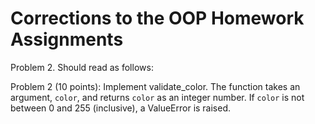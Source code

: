 # Corrections to the OOP Homework Assignments

Problem 2. Should read as follows:

Problem 2 (10 points): Implement validate_color. The function takes an argument, `color`, and returns `color` as an integer number. If `color` is not between 0 and 255 (inclusive), a ValueError is raised.
